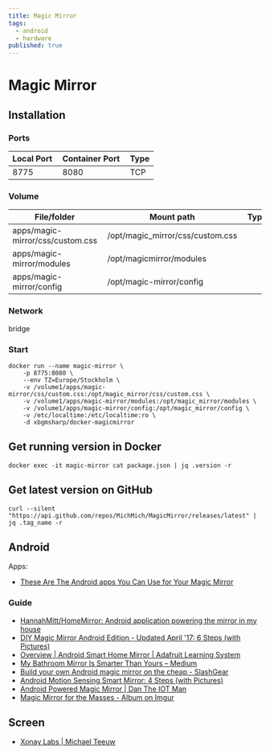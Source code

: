 ```yaml
---
title: Magic Mirror
tags:
  - android
  - hardware
published: true
---
```


# Magic Mirror

## Installation

### Ports

Local Port | Container Port | Type
-----------|----------------|-------
8775 | 8080 | TCP

### Volume

File/folder | Mount path | Type
------------|------------|--------
apps/magic-mirror/css/custom.css | /opt/magic_mirror/css/custom.css
apps/magic-mirror/modules | /opt/magicmirror/modules
apps/magic-mirror/config | /opt/magic-mirror/config

### Network

bridge


### Start


```
docker run --name magic-mirror \
    -p 8775:8080 \
    --env TZ=Europe/Stockholm \
    -v /volume1/apps/magic-mirror/css/custom.css:/opt/magic_mirror/css/custom.css \
    -v /volume1/apps/magic-mirror/modules:/opt/magic_mirror/modules \
    -v /volume1/apps/magic-mirror/config:/opt/magic_mirror/config \
    -v /etc/localtime:/etc/localtime:ro \
    -d xbgmsharp/docker-magicmirror
```

## Get running version in Docker

```
docker exec -it magic-mirror cat package.json | jq .version -r
```

## Get latest version on GitHub
```
curl --silent "https://api.github.com/repos/MichMich/MagicMirror/releases/latest" | jq .tag_name -r
```

## Android 

Apps: 
* [These Are The Android apps You Can Use for Your Magic Mirror](https://www.magicmirrorcentral.com/android-app-magic-mirror/)

### Guide

* [HannahMitt/HomeMirror: Android application powering the mirror in my house](https://github.com/HannahMitt/HomeMirror)
* [DIY Magic Mirror Android Edition - Updated April '17: 6 Steps (with Pictures)](http://www.instructables.com/id/Magic-Mirror-Mini-Android-Powered/)
* [Overview | Android Smart Home Mirror | Adafruit Learning System](https://learn.adafruit.com/android-smart-home-mirror)
* [My Bathroom Mirror Is Smarter Than Yours – Medium](https://medium.com/@maxbraun/my-bathroom-mirror-is-smarter-than-yours-94b21c6671ba)
* [Build your own Android magic mirror on the cheap - SlashGear](https://www.slashgear.com/build-your-own-magic-mirror-on-the-cheap-03425380/)
* [Android Motion Sensing Smart Mirror: 4 Steps (with Pictures)](http://www.instructables.com/id/Android-Motion-Sensing-Smart-Mirror/)
* [Android Powered Magic Mirror | Dan The IOT Man](https://dantheiotman.com/2017/08/29/android-powered-magic-mirror/)
* [Magic Mirror for the Masses - Album on Imgur](https://imgur.com/gallery/DsXyt)

## Screen

* [Xonay Labs | Michael Teeuw](http://michaelteeuw.nl/post/81059936176/magic-mirror-part-ii-the-monitor)

